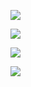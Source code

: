 
<a href="https://zigzag-buckaroo-0f4.notion.site/TIL-Today-I-Learned-4546c5cb80c645f581ad36f9c34a6ede?pvs=4"><img src="https://img.shields.io/badge/Tech_Blog-8A9296?style=flat-square&logo=Notion&logoColor=white&link=https://zigzag-buckaroo-0f4.notion.site/TIL-Today-I-Learned-4546c5cb80c645f581ad36f9c34a6ede?pvs=4"/></a>

<a href="https://mail.naver.com/v2/new"><img src="https://img.shields.io/badge/pgw111111@naver.com-00E9A3?style=flat-square&logo=Gmail&logoColor=white&link=https://mail.naver.com/v2/new"/></a>

<a href="www.linkedin.com/in/건우-박-568a0a225"><img src="https://img.shields.io/badge/LinkedIn-0077B5?style=for-the-badge&logo=linkedin&logoColor=white&link=www.linkedin.com/in/건우-박-568a0a225"/></a>

<img src="https://img.shields.io/badge/Java-007396?style=flat-square&logo=Java&logoColor=white"/>
<!--
**Parkgeonmoo/Parkgeonmoo** is a ✨ _special_ ✨ repository because its `README.md` (this file) appears on your GitHub profile.

Here are some ideas to get you started:

- 🔭 I’m currently working on ...
- 🌱 I’m currently learning ...
- 👯 I’m looking to collaborate on ...
- 🤔 I’m looking for help with ...
- 💬 Ask me about ...
- 📫 How to reach me: ...
- 😄 Pronouns: ...
- ⚡ Fun fact: ...
-->
